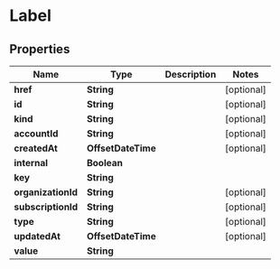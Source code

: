 

# Label


## Properties

Name | Type | Description | Notes
------------ | ------------- | ------------- | -------------
**href** | **String** |  |  [optional]
**id** | **String** |  |  [optional]
**kind** | **String** |  |  [optional]
**accountId** | **String** |  |  [optional]
**createdAt** | **OffsetDateTime** |  |  [optional]
**internal** | **Boolean** |  | 
**key** | **String** |  | 
**organizationId** | **String** |  |  [optional]
**subscriptionId** | **String** |  |  [optional]
**type** | **String** |  |  [optional]
**updatedAt** | **OffsetDateTime** |  |  [optional]
**value** | **String** |  | 



